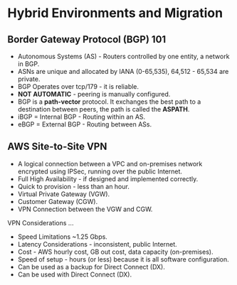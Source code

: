 # Hybrid Environments and Migration

## Border Gateway Protocol (BGP) 101

* Autonomous Systems (AS) - Routers controlled by one entity, a network in BGP.
* ASNs are unique and allocated by IANA (0-65,535), 64,512 - 65,534 are private.
* BGP Operates over tcp/179 - it is reliable.
* **NOT AUTOMATIC** - peering is manually configured.
* BGP is a **path-vector** protocol. It exchanges the best path to a destination between peers, the path is called the **ASPATH**.
* iBGP = Internal BGP - Routing within an AS.
* eBGP = External BGP - Routing between ASs.

## AWS Site-to-Site VPN

* A logical connection between a VPC and on-premises network encrypted using IPSec, running over the public Internet.
* Full High Availability - if designed and implemented correctly.
* Quick to provision - less than an hour.
* Virtual Private Gateway (VGW).
* Customer Gateway (CGW).
* VPN Connection between the VGW and CGW.

VPN Considerations ...

* Speed Limitations ~1.25 Gbps.
* Latency Considerations - inconsistent, public Internet.
* Cost - AWS hourly cost, GB out cost, data capacity (on-premises).
* Speed of setup - hours (or less) because it is all software configuration.
* Can be used as a backup for Direct Connect (DX).
* Can be used with Direct Connect (DX).

